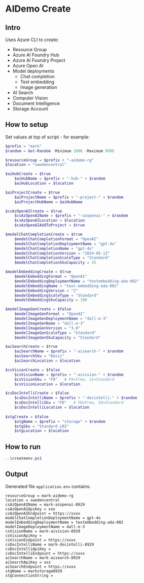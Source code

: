 # AIDemo Create

## Intro

Uses Azure CLI to create:

- Resource Group
- Azure AI Foundry Hub
- Azure AI Foundry Project
- Azure Open AI
- Model deployments
  - Chat completion
  - Text embedding
  - Image generation
- AI Search
- Computer Vision
- Document Intelligence
- Storage Account

## How to setup

Set values at top of script - for example:

```powershell
$prefix = "mark"
$random = Get-Random -Minimum 1000 -Maximum 9999

$resourceGroup = $prefix + "-aidemo-rg" 
$location = "swedencentral"

$aiHubCreate = $true
    $aiHubName = $prefix + "-hub-" + $random
    $aiHubLocation = $location 

$aiProjectCreate = $true
    $aiProjectName = $prefix + "-project-" + $random
    $aiProjectHubName = $aiHubName

$csAzOpenAICreate = $true
    $csAzOpenAIName = $prefix + "-azopenai-" + $random
    $csAzOpenAILocation = $location 
    $csAzOpenAIAddToProject = $true

$modelChatCompletionCreate = $true
    $modelChatCompletionFormat = "OpenAI"
    $modelChatCompletionDeploymentName = "gpt-4o"
    $modelChatCompletionName = "gpt-4o"
    $modelChatCompletionVersion = "2024-05-13"
    $modelChatCompletionScaleType = "Standard"
    $modelChatCompletionSkuCapacity = 25

$modelEmbeddingCreate = $true 
    $modelEmbeddingFormat = "OpenAI"
    $modelEmbeddingDeploymentName = "textembedding-ada-002"
    $modelEmbeddingName = "text-embedding-ada-002"
    $modelEmbeddingVersion = "2"
    $modelEmbeddingScaleType = "Standard"
    $modelEmbeddingSkuCapacity = 100

$modelImageGenCreate = $false
    $modelImageGenFormat = "OpenAI"
    $modelImageGenDeploymentName = "dall-e-3"
    $modelImageGenName = "dall-e-3"
    $modelImageGenVersion = "3.0"
    $modelImageGenScaleType = "Standard"
    $modelImageGenSkuCapacity = "Standard"

$aiSearchCreate = $true
    $aiSearchName = $prefix + "-aisearch-" + $random
    $aiSearchSku = "Basic"
    $aiSearchLocation = $location

$csVisionCreate = $false
    $csVisionName = $prefix + "-aivision-" + $random
    $csVisionSku = "F0"   # F0=Free, S1=Standard
    $csVisionLocation = $location

$csDocIntelliCreate = $false
    $csDocIntelliName = $prefix + "-docintelli-" + $random
    $csDocIntelliSku = "F0"   # F0=Free, S0=Standard
    $csDocIntelliLocation = $location
 
$stgCreate = $false 
    $stgName = $prefix + "storage" + $random
    $stgSku = "Standard_LRS"
    $stgLocation = $location
```

## How to run

```powershell
..\createenv.ps1
```

## Output

Generated file `application.env` contains:

```text
resourceGroup = mark-aidemo-rg
location = swedencentral
csAzOpenAIName = mark-azopenai-8929
csAzOpenAIApiKey = xxx
csAzOpenAIEndpoint = https://xxxx
modelChatCompletionDeploymentName = gpt-4o
modelEmbeddingDeploymentName = textembedding-ada-002
modelImageDeploymentName = dall-e-3
csVisionName = mark-aivision-8929
csVisionApiKey = 
csVisionEndpoint = https://xxxx
csDocIntelliName = mark-docintelli-8929
csDocIntelliApiKey = 
csDocIntelliEndpoint = https://xxxx
aiSearchName = mark-aisearch-8929
aiSearchApiKey = xxx
aiSearchEndpoint = https://xxxx
stgName = markstorage8929
stgConnectionString = 
```
